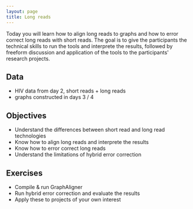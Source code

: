 ```yaml
---
layout: page
title: Long reads
---
```


Today you will learn how to align long reads to graphs and how to error correct long reads with short reads. The goal is to give the participants the technical skills to run the tools and interprete the results, followed by freeform discussion and application of the tools to the participants' research projects.

## Data
- HIV data from day 2, short reads + long reads
- graphs constructed in days 3 / 4

## Objectives
- Understand the differences between short read and long read technologies
- Know how to align long reads and interprete the results
- Know how to error correct long reads
- Understand the limitations of hybrid error correction

## Exercises
- Compile & run GraphAligner
- Run hybrid error correction and evaluate the results
- Apply these to projects of your own interest
